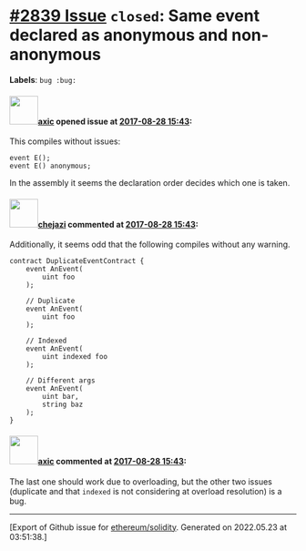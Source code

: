 # [\#2839 Issue](https://github.com/ethereum/solidity/issues/2839) `closed`: Same event declared as anonymous and non-anonymous
**Labels**: `bug :bug:`


#### <img src="https://avatars.githubusercontent.com/u/20340?v=4" width="50">[axic](https://github.com/axic) opened issue at [2017-08-28 15:43](https://github.com/ethereum/solidity/issues/2839):

This compiles without issues:
```
event E();
event E() anonymous;
```

In the assembly it seems the declaration order decides which one is taken.

#### <img src="https://avatars.githubusercontent.com/u/2603535?u=813a7cf6e52cfa576d765cc8936c1aa0c3077339&v=4" width="50">[chejazi](https://github.com/chejazi) commented at [2017-08-28 15:43](https://github.com/ethereum/solidity/issues/2839#issuecomment-332945248):

Additionally, it seems odd that the following compiles without any warning.
```
contract DuplicateEventContract {
    event AnEvent(
        uint foo
    );
    
    // Duplicate
    event AnEvent(
        uint foo
    );
    
    // Indexed
    event AnEvent(
        uint indexed foo
    );

    // Different args
    event AnEvent(
        uint bar,
        string baz
    );
}
```

#### <img src="https://avatars.githubusercontent.com/u/20340?v=4" width="50">[axic](https://github.com/axic) commented at [2017-08-28 15:43](https://github.com/ethereum/solidity/issues/2839#issuecomment-333177687):

The last one should work due to overloading, but the other two issues (duplicate and that `indexed` is not considering at overload resolution) is a bug.


-------------------------------------------------------------------------------



[Export of Github issue for [ethereum/solidity](https://github.com/ethereum/solidity). Generated on 2022.05.23 at 03:51:38.]
